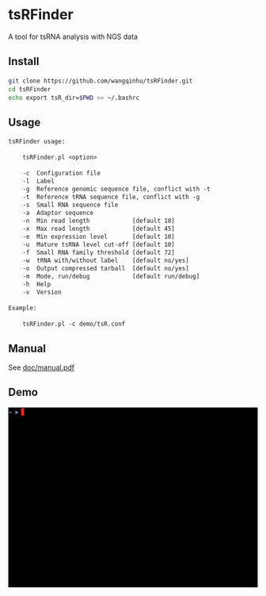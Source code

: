 tsRFinder
=========

A tool for tsRNA analysis with NGS data

Install
-------
```bash
git clone https://github.com/wangqinhu/tsRFinder.git
cd tsRFinder
echo export tsR_dir=$PWD >> ~/.bashrc
```

Usage
-----
```
tsRFinder usage:

    tsRFinder.pl <option>

    -c  Configuration file
    -l  Label
    -g  Reference genomic sequence file, conflict with -t
    -t  Reference tRNA sequence file, conflict with -g
    -s  Small RNA sequence file
    -a  Adaptor sequence
    -n  Min read length            [default 18]
    -x  Max read length            [default 45]
    -e  Min expression level       [default 10]
    -u  Mature tsRNA level cut-off [default 10]
    -f  Small RNA family threshold [default 72]
    -w  tRNA with/without label    [default no/yes]
    -o  Output compressed tarball  [default no/yes]
    -m  Mode, run/debug            [default run/debug]
    -h  Help
    -v  Version

Example:

    tsRFinder.pl -c demo/tsR.conf
```

Manual
------
See [doc/manual.pdf][1]

Demo
----
![animated gif demo][2]

[1]: doc/manual.pdf
[2]: doc/demo.gif
